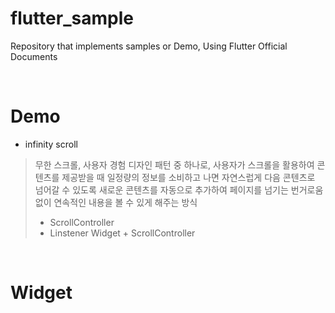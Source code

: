 # flutter_sample

Repository that implements samples or Demo, Using Flutter Official Documents

</br>

# Demo

- infinity scroll

> 무한 스크롤, 사용자 경험 디자인 패턴 중 하나로, 사용자가 스크롤을 활용하여 콘텐츠를 제공받을 때 일정량의 정보를 소비하고 나면 자연스럽게 다음 콘텐츠로 넘어갈 수 있도록 새로운 콘텐츠를 자동으로 추가하여 페이지를 넘기는 번거로움 없이 연속적인 내용을 볼 수 있게 해주는 방식
>
> - ScrollController
> - Linstener Widget + ScrollController

</br>

# Widget

</br>
